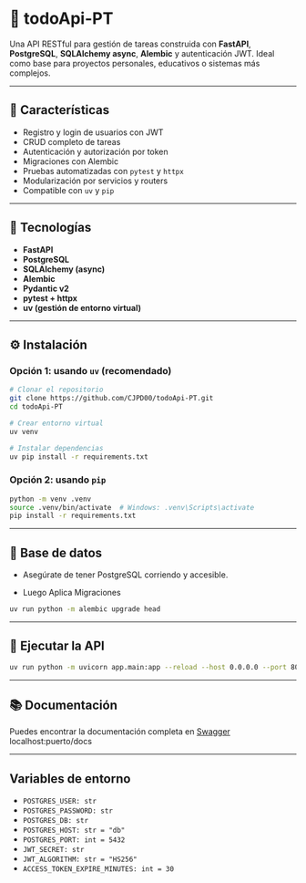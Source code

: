 # 📝 todoApi-PT

Una API RESTful para gestión de tareas construida con **FastAPI**, **PostgreSQL**, **SQLAlchemy async**, **Alembic** y autenticación JWT. Ideal como base para proyectos personales, educativos o sistemas más complejos.

---

## 🚀 Características

- Registro y login de usuarios con JWT
- CRUD completo de tareas
- Autenticación y autorización por token
- Migraciones con Alembic
- Pruebas automatizadas con `pytest` y `httpx`
- Modularización por servicios y routers
- Compatible con `uv` y `pip`

---

## 🧱 Tecnologías

- **FastAPI**  
- **PostgreSQL**  
- **SQLAlchemy (async)**  
- **Alembic**  
- **Pydantic v2**  
- **pytest + httpx**  
- **uv (gestión de entorno virtual)**

---

## ⚙️ Instalación

### Opción 1: usando `uv` (recomendado)

```bash
# Clonar el repositorio
git clone https://github.com/CJPD00/todoApi-PT.git
cd todoApi-PT

# Crear entorno virtual
uv venv

# Instalar dependencias
uv pip install -r requirements.txt

```

### Opción 2: usando `pip`

```bash
python -m venv .venv
source .venv/bin/activate  # Windows: .venv\Scripts\activate
pip install -r requirements.txt
```

---

## 💾 Base de datos

- Asegúrate de tener PostgreSQL corriendo y accesible.

- Luego Aplica Migraciones
```bash
uv run python -m alembic upgrade head
```


---

## 🚀 Ejecutar la API

```bash
uv run python -m uvicorn app.main:app --reload --host 0.0.0.0 --port 8000
```

---

## 📚 Documentación

Puedes encontrar la documentación completa en [Swagger](http://localhost:8000/docs)
localhost:puerto/docs

---

## Variables de entorno
  - `POSTGRES_USER: str`
  - `POSTGRES_PASSWORD: str`
  - `POSTGRES_DB: str`
  - `POSTGRES_HOST: str = "db"`
  - `POSTGRES_PORT: int = 5432`
  - `JWT_SECRET: str`
  - `JWT_ALGORITHM: str = "HS256"`
  - `ACCESS_TOKEN_EXPIRE_MINUTES: int = 30`